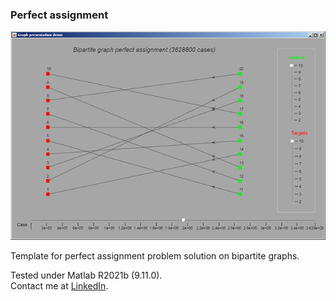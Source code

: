 ### Perfect assignment
<img src ="https://raw.githubusercontent.com/syanenko/Perfect-assignment/main/screenshot.png" width="640">

Template for perfect assignment problem solution on bipartite graphs.  

Tested under Matlab R2021b (9.11.0).  
Contact me at [LinkedIn](https://www.linkedin.com/in/sergey-yanenko-57b21a96/).
